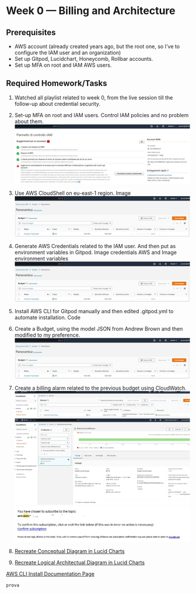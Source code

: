 # Week 0 — Billing and Architecture

## Prerequisites

- AWS account (already created years ago, but the root one, so I've to configure the IAM user and an organization)
- Set up Gitpod, Lucidchart, Honeycomb, Rollbar accounts.
- Set up MFA on root and IAM AWS users.

## Required Homework/Tasks

1. Watched all playlist related to week 0, from the live session till the follow-up about credential security.
2. Set-up MFA on root and IAM users. Control IAM policies and no problem about them.
![IAM User set-up](assets/IAM_User.jpg)
3. Use AWS CloudShell on eu-east-1 region.
  Image
   ![IAM User set-up](assets/aws_budget.jpg)
4. Generate AWS Credentials related to the IAM user. And then put as environment variables in Gitpod.
  Image credentials AWS and Image environment variables
   ![IAM User set-up](assets/aws_budget.jpg)
5. Install AWS CLI for Gitpod manually and then edited .gitpod.yml to automate installation.
  Code
6. Create a Budget, using the model JSON from Andrew Brown and then modified to my preference.
  ![Budget](assets/aws_budget.jpg)
7. Create a billing alarm related to the previous budget using CloudWatch.
 ![Billing1](assets/aws_cloudwatch.jpg)
 ![Billing2](assets/aws_cloudwatch2.jpg)
 ![Subs](assets/aws_notifications.jpg)
 
8. [Recreate Conceptual Diagram in Lucid Charts](https://lucid.app/lucidchart/5e4dc03f-20f3-43ff-aaff-686f6eb3dbd4/edit?viewport_loc=-608%2C-2%2C2812%2C1374%2C0_0&invitationId=inv_13b72710-5cf8-4918-8c93-e6b2a841bb1b)
9. [Recreate Logical Architectual Diagram in Lucid Charts](https://lucid.app/lucidchart/5e4dc03f-20f3-43ff-aaff-686f6eb3dbd4/edit?viewport_loc=-608%2C-2%2C2812%2C1374%2C0_0&invitationId=inv_13b72710-5cf8-4918-8c93-e6b2a841bb1b)

[AWS CLI Install Documentation Page](https://docs.aws.amazon.com/cli/latest/userguide/getting-started-install.html)

```
prova
```
